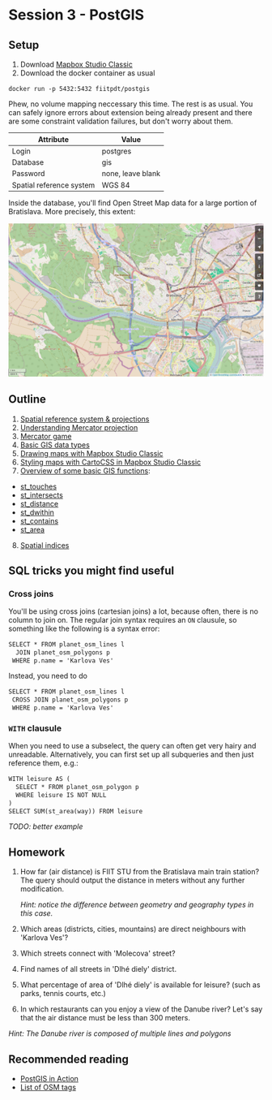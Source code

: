 # Session 3 - PostGIS

## Setup

1. Download [Mapbox Studio Classic](https://www.mapbox.com/mapbox-studio-classic)
2. Download the docker container as usual

````
docker run -p 5432:5432 fiitpdt/postgis
````

Phew, no volume mapping neccessary this time. The rest is as usual. You can
safely ignore errors about extension being already present and there are some
constraint validation failures, but don't worry about them.

| Attribute| Value                  |
|----------|------------------------|
| Login    | postgres               |
| Database | gis                    |
| Password | none, leave blank      |
| Spatial reference system | WGS 84 |

Inside the database, you'll find Open Street Map data for a large portion of
Bratislava. More precisely, this extent:

![Map envelope](map_large.png)

## Outline

1. [Spatial reference system & projections](http://help.arcgis.com/en/sdk/10.0/arcobjects_net/conceptualhelp/index.html#//0001000002mq000000)
2. [Understanding Mercator projection](http://www.wired.com/2013/07/projection-mercator/)
3. [Mercator game](https://gmaps-samples.googlecode.com/svn/trunk/poly/puzzledrag.html)
4. [Basic GIS data types](https://en.wikipedia.org/wiki/Well-known_text#Geometric_objects)
5. [Drawing maps with Mapbox Studio Classic](https://www.mapbox.com/guides/getting-started-studio/)
6. [Styling maps with CartoCSS in Mapbox Studio Classic](https://github.com/mapbox/osm-bright)
7. [Overview of some basic GIS functions](http://postgis.net/docs/manual-2.2/using_postgis_dbmanagement.html#qa_total_length_roads):
  - [st_touches](http://postgis.net/docs/ST_Touches.html)
  - [st_intersects](http://postgis.org/docs/ST_Intersects.html)
  - [st_distance](http://www.postgis.org/docs/ST_Distance.html)
  - [st_dwithin](http://postgis.net/docs/ST_DWithin.html)
  - [st_contains](http://postgis.net/docs/manual-1.4/ST_Contains.html)
  - [st_area](http://postgis.org/docs/ST_Area.html)
8. [Spatial indices](http://revenant.ca/www/postgis/workshop/indexing.html)

## SQL tricks you might find useful

### Cross joins

You'll be using cross joins (cartesian joins) a lot, because often, there is
no column to join on. The regular join syntax requires an `ON` clausule, so
something like the following is a syntax error:
````
SELECT * FROM planet_osm_lines l
  JOIN planet_osm_polygons p 
 WHERE p.name = 'Karlova Ves'
````
Instead, you need to do
````
SELECT * FROM planet_osm_lines l 
 CROSS JOIN planet_osm_polygons p
 WHERE p.name = 'Karlova Ves'
````

### `WITH` clausule

When you need to use a subselect, the query can often get very hairy and
unreadable. Alternatively, you can first set up all subqueries and then just
reference them, e.g.:

````
WITH leisure AS (
  SELECT * FROM planet_osm_polygon p
  WHERE leisure IS NOT NULL
)
SELECT SUM(st_area(way)) FROM leisure
````

*TODO: better example*

## Homework

1. How far (air distance) is FIIT STU from the Bratislava main train station?
   The query should output the distance in meters without any further
   modification.

   *Hint: notice the difference between geometry and geography types in this
   case.*

2. Which areas (districts, cities, mountains) are direct neighbours with
   'Karlova Ves'?

3. Which streets connect with 'Molecova' street?

4. Find names of all streets in 'Dlhé diely' district.

5. What percentage of area of 'Dlhé diely' is available for leisure? (such as
   parks, tennis courts, etc.)

6. In which restaurants can you enjoy a view of the Danube river? Let's say
   that the air distance must be less than 300 meters.

  *Hint: The Danube river is composed of multiple lines and polygons*

## Recommended reading

- [PostGIS in Action](https://www.manning.com/books/postgis-in-action-second-edition)
- [List of OSM tags](http://wiki.openstreetmap.org/wiki/Category:En_tag_descriptions)
